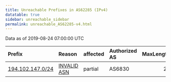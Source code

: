 ```yaml
---
title: Unreachable Prefixes in AS62285 (IPv4)
datatable: true
sidebar: unreachable_sidebar
permalink: unreachable_AS62285-v4.html
---
```


Data as of 2019-08-24 07:00:00 UTC


<div class="datatable-begin"></div>

| Prefix                                                     | Reason                                                                                                  | affected   | Authorized AS   |   MaxLength | Anchor                                         |   unreachable /24s |
|:-----------------------------------------------------------|:--------------------------------------------------------------------------------------------------------|:-----------|:----------------|------------:|:-----------------------------------------------|-------------------:|
| [194.102.147.0/24](https://stat.ripe.net/194.102.147.0/24) | [INVALID ASN](https://rpki-validator.ripe.net/announcement-preview?asn=AS62285&prefix=194.102.147.0/24) | partial    | AS6830          |          24 | [RIPE](unreachable_RIPE_NCC_RPKI_Root-v4.html) |                  1 |

<div class="datatable-end"></div>